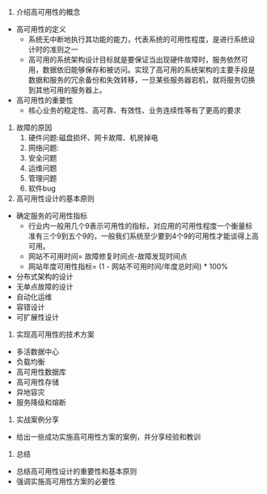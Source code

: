 1. 介绍高可用性的概念
* 高可用性的定义
  * 系统无中断地执行其功能的能力，代表系统的可用性程度，是进行系统设计时的准则之一
  * 高可用的系统架构设计目标就是要保证当出现硬件故障时，服务依然可用，数据依旧能够保存和被访问。实现了高可用的系统架构的主要手段是数据和服务的冗余备份和失效转移，一旦某些服务器宕机，就将服务切换到其他可用的服务器上。
* 高可用性的重要性
  * 核心业务的稳定性、高可靠、有效性、业务连续性等有了更高的要求
1. 故障的原因
   1. 硬件问题:磁盘损坏、网卡故障、机房掉电
   2. 网络问题:
   3. 安全问题
   4. 运维问题
   5. 管理问题
   6. 软件bug
2. 高可用性设计的基本原则
* 确定服务的可用性指标
  * 行业内一般用几个9表示可用性的指标，对应用的可用性程度一个衡量标准有三个9到五个9的，一般我们系统至少要到4个9的可用性才能谈得上高可用。
  * 网站不可用时间= 故障修复时间点-故障发现时间点
  * 网站年度可用性指标= (1 - 网站不可用时间/年度总时间) * 100%
* 分布式架构的设计
* 无单点故障的设计
* 自动化运维
* 容错设计
* 可扩展性设计
1. 实现高可用性的技术方案
* 多活数据中心
* 负载均衡
* 高可用性数据库
* 高可用性存储
* 异地容灾
* 服务降级和熔断
1. 实战案例分享
* 给出一些成功实施高可用性方案的案例，并分享经验和教训
1. 总结
* 总结高可用性设计的重要性和基本原则
* 强调实施高可用性方案的必要性